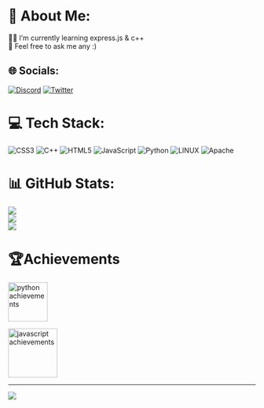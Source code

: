 # 💫 About Me:
🧑‍💻 I’m currently learning express.js & c++<br>💬 Feel free to ask me any :)


## 🌐 Socials:
[![Discord](https://img.shields.io/badge/Discord-%237289DA.svg?logo=discord&logoColor=white)](https://discord.gg/https://discord.gg/zaqBApuKQ2) [![Twitter](https://img.shields.io/badge/Twitter-%231DA1F2.svg?logo=Twitter&logoColor=white)](https://twitter.com/WzDeO) 

# 💻 Tech Stack:
![CSS3](https://img.shields.io/badge/css3-%231572B6.svg?style=for-the-badge&logo=css3&logoColor=white) ![C++](https://img.shields.io/badge/c++-%2300599C.svg?style=for-the-badge&logo=c%2B%2B&logoColor=white) ![HTML5](https://img.shields.io/badge/html5-%23E34F26.svg?style=for-the-badge&logo=html5&logoColor=white) ![JavaScript](https://img.shields.io/badge/javascript-%23323330.svg?style=for-the-badge&logo=javascript&logoColor=%23F7DF1E) ![Python](https://img.shields.io/badge/python-3670A0?style=for-the-badge&logo=python&logoColor=ffdd54) ![LINUX](https://img.shields.io/badge/Linux-FCC624?style=for-the-badge&logo=linux&logoColor=black) ![Apache](https://img.shields.io/badge/apache-%23D42029.svg?style=for-the-badge&logo=apache&logoColor=white)
# 📊 GitHub Stats:
![](https://github-readme-stats.vercel.app/api?username=WzDeO&theme=tokyonight&hide_border=false&include_all_commits=false&count_private=false)<br/>
![](https://github-readme-streak-stats.herokuapp.com/?user=WzDeO&theme=tokyonight&hide_border=false)<br/>
![](https://github-readme-stats.vercel.app/api/top-langs/?username=WzDeO&theme=tokyonight&hide_border=false&include_all_commits=false&count_private=false&layout=compact)

# 🏆Achievements

<a target="_blank" rel="noopener noreferrer nofollow" href="https://camo.githubusercontent.com/5ffd4fe606a654611318c8647c556b25973b0f88e816800ef57fc0612ac3f014/68747470733a2f2f6173736574732e7361666373702e636c6f75642f70726f6772616d6d696e672d6c616e6775616765732f707974686f6e54776f53746172732e737667"><img src="https://camo.githubusercontent.com/5ffd4fe606a654611318c8647c556b25973b0f88e816800ef57fc0612ac3f014/68747470733a2f2f6173736574732e7361666373702e636c6f75642f70726f6772616d6d696e672d6c616e6775616765732f707974686f6e54776f53746172732e737667" height="80" width="80" alt="python achievements" data-canonical-src="https://assets.safcsp.cloud/programming-languages/pythonTwoStars.svg" style="max-width: 100%;"></a>

<img src="https://camo.githubusercontent.com/887cfb70a6eba6208a2d271c4d92736fd7d3b494f2acbd899afc54f53a330e85/68747470733a2f2f6173736574732e7361666373702e636c6f75642f70726f6772616d6d696e672d6c616e6775616765732f6a73546872656553746172732e737667" height="100" width="100" alt="javascript achievements" data-canonical-src="https://assets.safcsp.cloud/programming-languages/jsThreeStars.svg" style="max-width: 100%;">


---
[![](https://visitcount.itsvg.in/api?id=WzDeO&icon=0&color=0)](https://visitcount.itsvg.in)

<!-- Proudly created with GPRM ( https://gprm.itsvg.in ) -->
